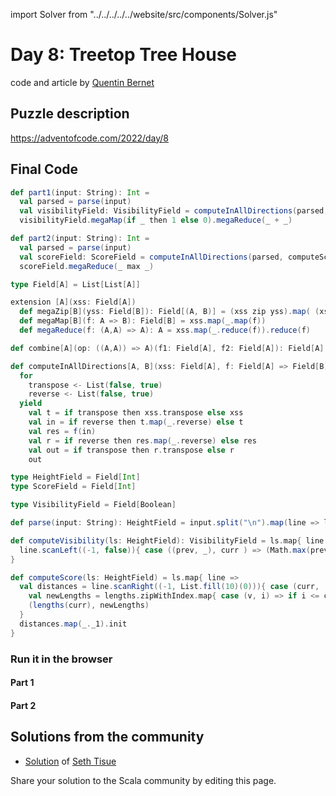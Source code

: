 import Solver from "../../../../../website/src/components/Solver.js"

# Day 8: Treetop Tree House
code and article by [Quentin Bernet](https://github.com/Sporarum)

## Puzzle description

https://adventofcode.com/2022/day/8

## Final Code
```scala
def part1(input: String): Int =
  val parsed = parse(input)
  val visibilityField: VisibilityField = computeInAllDirections(parsed, computeVisibility).reduce(combine(_ | _))
  visibilityField.megaMap(if _ then 1 else 0).megaReduce(_ + _)

def part2(input: String): Int =
  val parsed = parse(input)
  val scoreField: ScoreField = computeInAllDirections(parsed, computeScore).reduce(combine(_ * _))
  scoreField.megaReduce(_ max _)

type Field[A] = List[List[A]]

extension [A](xss: Field[A])
  def megaZip[B](yss: Field[B]): Field[(A, B)] = (xss zip yss).map( (xs, ys) => xs zip ys )
  def megaMap[B](f: A => B): Field[B] = xss.map(_.map(f))
  def megaReduce(f: (A,A) => A): A = xss.map(_.reduce(f)).reduce(f)

def combine[A](op: ((A,A)) => A)(f1: Field[A], f2: Field[A]): Field[A] = f1.megaZip(f2).megaMap(op)

def computeInAllDirections[A, B](xss: Field[A], f: Field[A] => Field[B]): List[Field[B]] =
  for 
    transpose <- List(false, true)
    reverse <- List(false, true)
  yield
    val t = if transpose then xss.transpose else xss 
    val in = if reverse then t.map(_.reverse) else t
    val res = f(in)
    val r = if reverse then res.map(_.reverse) else res
    val out = if transpose then r.transpose else r
    out

type HeightField = Field[Int]
type ScoreField = Field[Int]

type VisibilityField = Field[Boolean]

def parse(input: String): HeightField = input.split("\n").map(line => line.map(char => char.toInt - '0').toList).toList

def computeVisibility(ls: HeightField): VisibilityField = ls.map{ line =>
  line.scanLeft((-1, false)){ case ((prev, _), curr ) => (Math.max(prev, curr), curr > prev)}.tail.map(_._2)
}

def computeScore(ls: HeightField) = ls.map{ line =>
  val distances = line.scanRight((-1, List.fill(10)(0))){ case (curr, (_, lengths)) =>
    val newLengths = lengths.zipWithIndex.map{ case (v, i) => if i <= curr then 1 else v+1 }
    (lengths(curr), newLengths)
  }
  distances.map(_._1).init
}
```


### Run it in the browser

#### Part 1

<Solver puzzle="day08-part1" year="2022"/>

#### Part 2

<Solver puzzle="day08-part2" year="2022"/>

## Solutions from the community

- [Solution](https://github.com/SethTisue/adventofcode/blob/main/2022/src/test/scala/Day08.scala) of [Seth Tisue](https://github.com/SethTisue)

Share your solution to the Scala community by editing this page.

